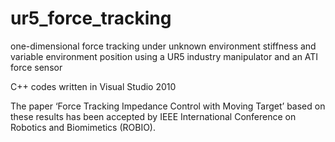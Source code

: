 # ur5_force_tracking
one-dimensional force tracking under unknown environment stiffness and variable environment position using a UR5 industry manipulator and an ATI force sensor

C++ codes written in Visual Studio 2010

The paper ‘Force Tracking Impedance Control with Moving Target’ based on these results has been accepted by IEEE International Conference on Robotics and Biomimetics (ROBIO). 
